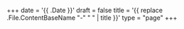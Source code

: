 +++
date = '{{ .Date }}'
draft = false
title = '{{ replace .File.ContentBaseName "-" " " | title }}'
type = "page"
+++
